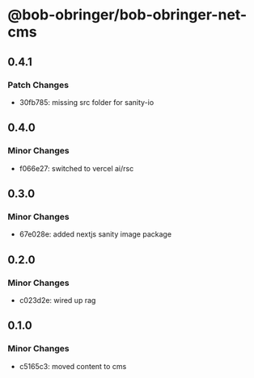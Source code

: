 # @bob-obringer/bob-obringer-net-cms

## 0.4.1

### Patch Changes

- 30fb785: missing src folder for sanity-io

## 0.4.0

### Minor Changes

- f066e27: switched to vercel ai/rsc

## 0.3.0

### Minor Changes

- 67e028e: added nextjs sanity image package

## 0.2.0

### Minor Changes

- c023d2e: wired up rag

## 0.1.0

### Minor Changes

- c5165c3: moved content to cms
